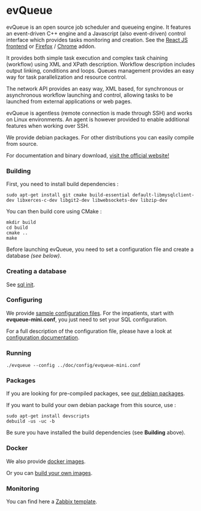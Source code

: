 # evQueue

evQueue is an open source job scheduler and queueing engine. It features an event-driven C++ engine and a Javascript (also event-driven) control interface which provides tasks monitoring and creation. See the [React JS frontend](https://github.com/coldsource/evqueue-frontend-react) or [Firefox](https://addons.mozilla.org/fr/firefox/addon/evqueue/) / [Chrome](https://chrome.google.com/webstore/detail/evqueue/ioioafegonjmpfegmccmoaehhgddimij) addon.

It provides both simple task execution and complex task chaining (workflow) using XML and XPath description. Workflow description includes output linking, conditions and loops. Queues management provides an easy way for task parallelization and resource control.

The network API provides an easy way, XML based, for synchronous or asynchronous workflow launching and control, allowing tasks to be launched from external applications or web pages.

evQueue is agentless (remote connection is made through SSH) and works on Linux environments. An agent is however provided to enable additional features when working over SSH.

We provide debian packages. For other distributions you can easily compile from source.

For documentation and binary download, [visit the official website!](http://www.evqueue.net/)

### Building

First, you need to install build dependencies :

```
sudo apt-get install git cmake build-essential default-libmysqlclient-dev libxerces-c-dev libgit2-dev libwebsockets-dev libzip-dev
```

You can then build core using CMake :

``` 
mkdir build
cd build
cmake ..
make
```

Before launching evQueue, you need to set a configuration file and create a database *(see below)*.

### Creating a database

See [sql init](doc/sql).

### Configuring

We provide [sample configuration files](doc/config). For the impatients, start with **evqueue-mini.conf**, you just need to set your SQL configuration.

For a full description of the configuration file, please have a look at [configuration documentation](src/Configuration).

### Running

```
./evqueue --config ../doc/config/evqueue-mini.conf
```

### Packages

If you are looking for pre-compiled packages, see [our debian packages](http://www.evqueue.net/downloads).

If you want to build your own debian package from this source, use :

```
sudo apt-get install devscripts
debuild -us -uc -b
```

Be sure you have installed the build dependencies (see **Building** above).

### Docker

We also provide [docker images](https://hub.docker.com/u/coldsource).

Or you can [build your own images](https://github.com/coldsource/evqueue-docker).

### Monitoring

You can find here a [Zabbix template](https://github.com/coldsource/evqueue-zabbix).
